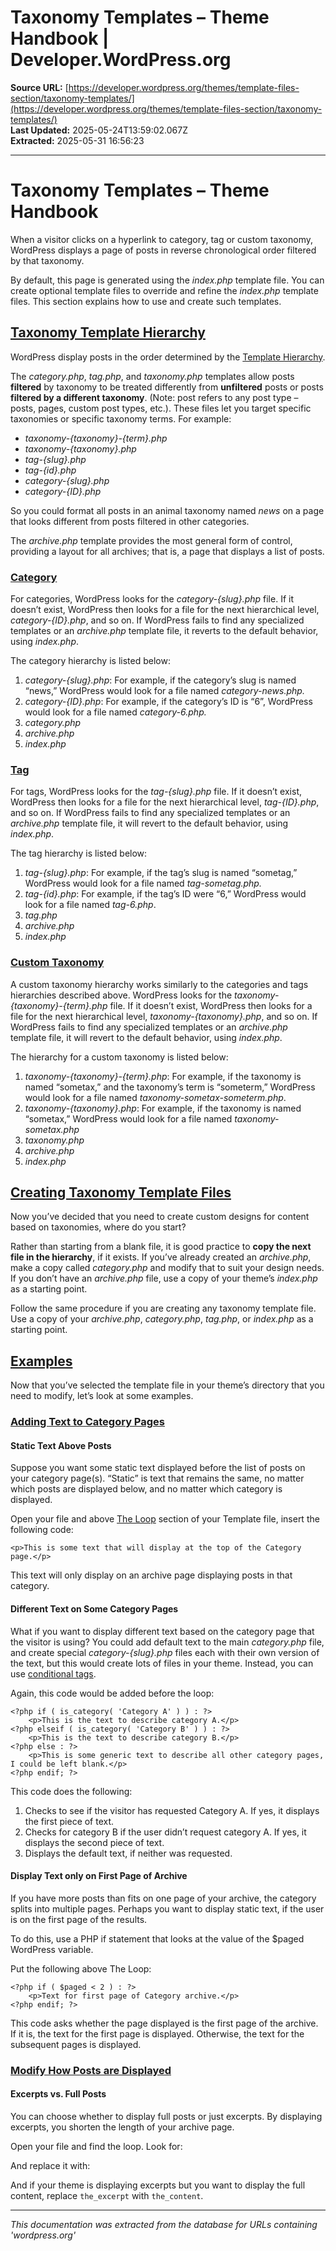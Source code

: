 # Taxonomy Templates – Theme Handbook | Developer.WordPress.org

**Source URL:** [https://developer.wordpress.org/themes/template-files-section/taxonomy-templates/](https://developer.wordpress.org/themes/template-files-section/taxonomy-templates/)  
**Last Updated:** 2025-05-24T13:59:02.067Z  
**Extracted:** 2025-05-31 16:56:23

---

# Taxonomy Templates – Theme Handbook

When a visitor clicks on a hyperlink to category, tag or custom taxonomy, WordPress displays a page of posts in reverse chronological order filtered by that taxonomy.

By default, this page is generated using the _index.php_ template file. You can create optional template files to override and refine the _index.php_ template files. This section explains how to use and create such templates.

## [Taxonomy Template Hierarchy](#taxonomy-template-hierarchy)

WordPress display posts in the order determined by the [Template Hierarchy](https://developer.wordpress.org/themes/basics/template-hierarchy/ "Template Hierarchy").

The _category.php_, _tag.php_, and _taxonomy.php_ templates allow posts **filtered** by taxonomy to be treated differently from **unfiltered** posts or posts **filtered by a different taxonomy**. (Note: post refers to any post type – posts, pages, custom post types, etc.). These files let you target specific taxonomies or specific taxonomy terms. For example:

*   _taxonomy-{taxonomy}-{term}.php_
*   _taxonomy-{taxonomy}.php_
*   _tag-{slug}.php_
*   _tag-{id}.php_
*   _category-{slug}.php_
*   _category-{ID}.php_

So you could format all posts in an animal taxonomy named _news_ on a page that looks different from posts filtered in other categories.

The _archive.php_ template provides the most general form of control, providing a layout for all archives; that is, a page that displays a list of posts.

### [Category](#category)

For categories, WordPress looks for the _category-{slug}.php_ file. If it doesn’t exist, WordPress then looks for a file for the next hierarchical level, _category-{ID}.php_, and so on. If WordPress fails to find any specialized templates or an _archive.php_ template file, it reverts to the default behavior, using _index.php_.

The category hierarchy is listed below:

1.  _category-{slug}.php_: For example, if the category’s slug is named “news,” WordPress would look for a file named _category-news.php._
2.  _category-{ID}.php_: For example, if the category’s ID is “6”, WordPress would look for a file named _category-6.php._
3.  _category.php_
4.  _archive.php_
5.  _index.php_

### [Tag](#tag)

For tags, WordPress looks for the _tag-{slug}.php_ file. If it doesn’t exist, WordPress then looks for a file for the next hierarchical level, _tag-{ID}.php_, and so on. If WordPress fails to find any specialized templates or an _archive.php_ template file, it will revert to the default behavior, using _index.php_.

The tag hierarchy is listed below:

1.  _tag-{slug}.php_: For example, if the tag’s slug is named “sometag,” WordPress would look for a file named _tag-sometag.php._
2.  _tag-{id}.php_: For example, if the tag’s ID were “6,” WordPress would look for a file named _tag-6.php_.
3.  _tag.php_
4.  _archive.php_
5.  _index.php_

### [Custom Taxonomy](#custom-taxonomy)

A custom taxonomy hierarchy works similarly to the categories and tags hierarchies described above. WordPress looks for the _taxonomy-{taxonomy}-{term}.php_ file. If it doesn’t exist, WordPress then looks for a file for the next hierarchical level, _taxonomy-{taxonomy}.php_, and so on. If WordPress fails to find any specialized templates or an _archive.php_ template file, it will revert to the default behavior, using _index.php_.

The hierarchy for a custom taxonomy is listed below:

1.  _taxonomy-{taxonomy}-{term}.php_: For example, if the taxonomy is named “sometax,” and the taxonomy’s term is “someterm,” WordPress would look for a file named _taxonomy-sometax-someterm.php_.
2.  _taxonomy-{taxonomy}.php_: For example, if the taxonomy is named “sometax,” WordPress would look for a file named _taxonomy-sometax.php_
3.  _taxonomy.php_
4.  _archive.php_
5.  _index.php_

## [Creating Taxonomy Template Files](#creating-taxonomy-template-files)

Now you’ve decided that you need to create custom designs for content based on taxonomies, where do you start?

Rather than starting from a blank file, it is good practice to **copy the next file in the hierarchy**, if it exists. If you’ve already created an _archive.php_, make a copy called _category.php_ and modify that to suit your design needs. If you don’t have an _archive.php_ file, use a copy of your theme’s _index.php_ as a starting point.

Follow the same procedure if you are creating any taxonomy template file. Use a copy of your _archive.php_, _category.php_, _tag.php_, or _index.php_ as a starting point.

## [Examples](#examples)

Now that you’ve selected the template file in your theme’s directory that you need to modify, let’s look at some examples.

### [Adding Text to Category Pages](#adding-text-to-category-pages)

#### Static Text Above Posts

Suppose you want some static text displayed before the list of posts on your category page(s). “Static” is text that remains the same, no matter which posts are displayed below, and no matter which category is displayed.

Open your file and above [The Loop](https://developer.wordpress.org/themes/basics/the-loop/ "The Loop") section of your Template file, insert the following code:

```
<p>This is some text that will display at the top of the Category page.</p>
```

This text will only display on an archive page displaying posts in that category.

#### Different Text on Some Category Pages

What if you want to display different text based on the category page that the visitor is using? You could add default text to the main _category.php_ file, and create special _category-{slug}.php_ files each with their own version of the text, but this would create lots of files in your theme. Instead, you can use [conditional tags](https://developer.wordpress.org/themes/basics/conditional-tags/ "Conditional Tags").

Again, this code would be added before the loop:

```
<?php if ( is_category( 'Category A' ) ) : ?>
	<p>This is the text to describe category A.</p>
<?php elseif ( is_category( 'Category B' ) ) : ?>
	<p>This is the text to describe category B.</p>
<?php else : ?>
	<p>This is some generic text to describe all other category pages, I could be left blank.</p>
<?php endif; ?>
```

This code does the following:

1.  Checks to see if the visitor has requested Category A. If yes, it displays the first piece of text.
2.  Checks for category B if the user didn’t request category A. If yes, it displays the second piece of text.
3.  Displays the default text, if neither was requested.

#### Display Text only on First Page of Archive

If you have more posts than fits on one page of your archive, the category splits into multiple pages. Perhaps you want to display static text, if the user is on the first page of the results.

To do this, use a PHP if statement that looks at the value of the $paged WordPress variable.

Put the following above The Loop:

```
<?php if ( $paged < 2 ) : ?>
	<p>Text for first page of Category archive.</p>
<?php endif; ?>
```

This code asks whether the page displayed is the first page of the archive. If it is, the text for the first page is displayed. Otherwise, the text for the subsequent pages is displayed.

### [Modify How Posts are Displayed](#modify-how-posts-are-displayed)

#### Excerpts vs. Full Posts

You can choose whether to display full posts or just excerpts. By displaying excerpts, you shorten the length of your archive page.

Open your file and find the loop. Look for:

And replace it with:

And if your theme is displaying excerpts but you want to display the full content, replace `the_excerpt` with `the_content`.

---

*This documentation was extracted from the database for URLs containing 'wordpress.org'*
